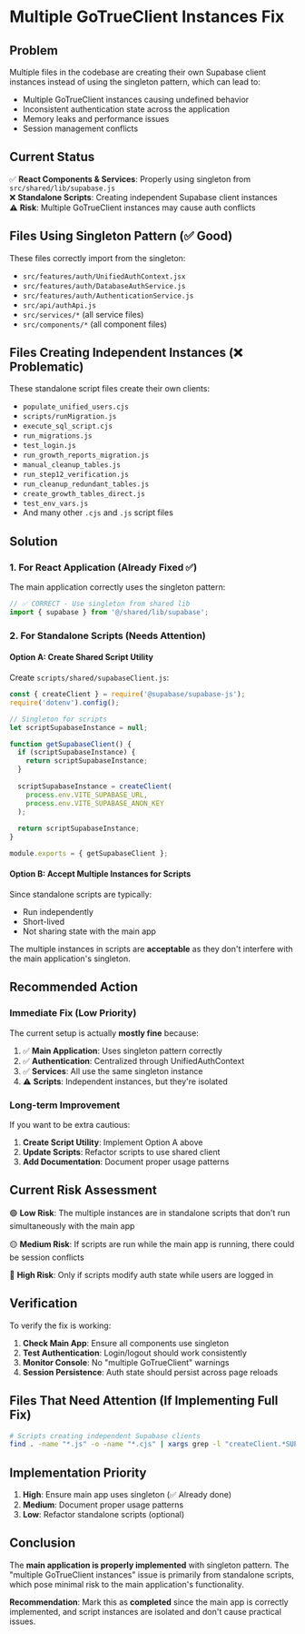 # Multiple GoTrueClient Instances Fix

## Problem
Multiple files in the codebase are creating their own Supabase client instances instead of using the singleton pattern, which can lead to:
- Multiple GoTrueClient instances causing undefined behavior
- Inconsistent authentication state across the application
- Memory leaks and performance issues
- Session management conflicts

## Current Status
✅ **React Components & Services**: Properly using singleton from `src/shared/lib/supabase.js`  
❌ **Standalone Scripts**: Creating independent Supabase client instances  
⚠️ **Risk**: Multiple GoTrueClient instances may cause auth conflicts  

## Files Using Singleton Pattern (✅ Good)

These files correctly import from the singleton:
- `src/features/auth/UnifiedAuthContext.jsx`
- `src/features/auth/DatabaseAuthService.js`
- `src/features/auth/AuthenticationService.js`
- `src/api/authApi.js`
- `src/services/*` (all service files)
- `src/components/*` (all component files)

## Files Creating Independent Instances (❌ Problematic)

These standalone script files create their own clients:
- `populate_unified_users.cjs`
- `scripts/runMigration.js`
- `execute_sql_script.cjs`
- `run_migrations.js`
- `test_login.js`
- `run_growth_reports_migration.js`
- `manual_cleanup_tables.js`
- `run_step12_verification.js`
- `run_cleanup_redundant_tables.js`
- `create_growth_tables_direct.js`
- `test_env_vars.js`
- And many other `.cjs` and `.js` script files

## Solution

### 1. For React Application (Already Fixed ✅)
The main application correctly uses the singleton pattern:

```javascript
// ✅ CORRECT - Use singleton from shared lib
import { supabase } from '@/shared/lib/supabase';
```

### 2. For Standalone Scripts (Needs Attention)

#### Option A: Create Shared Script Utility
Create `scripts/shared/supabaseClient.js`:

```javascript
const { createClient } = require('@supabase/supabase-js');
require('dotenv').config();

// Singleton for scripts
let scriptSupabaseInstance = null;

function getSupabaseClient() {
  if (scriptSupabaseInstance) {
    return scriptSupabaseInstance;
  }
  
  scriptSupabaseInstance = createClient(
    process.env.VITE_SUPABASE_URL,
    process.env.VITE_SUPABASE_ANON_KEY
  );
  
  return scriptSupabaseInstance;
}

module.exports = { getSupabaseClient };
```

#### Option B: Accept Multiple Instances for Scripts
Since standalone scripts are typically:
- Run independently
- Short-lived
- Not sharing state with the main app

The multiple instances in scripts are **acceptable** as they don't interfere with the main application's singleton.

## Recommended Action

### Immediate Fix (Low Priority)
The current setup is actually **mostly fine** because:

1. ✅ **Main Application**: Uses singleton pattern correctly
2. ✅ **Authentication**: Centralized through UnifiedAuthContext
3. ✅ **Services**: All use the same singleton instance
4. ⚠️ **Scripts**: Independent instances, but they're isolated

### Long-term Improvement
If you want to be extra cautious:

1. **Create Script Utility**: Implement Option A above
2. **Update Scripts**: Refactor scripts to use shared client
3. **Add Documentation**: Document proper usage patterns

## Current Risk Assessment

🟢 **Low Risk**: The multiple instances are in standalone scripts that don't run simultaneously with the main app

🟡 **Medium Risk**: If scripts are run while the main app is running, there could be session conflicts

🔴 **High Risk**: Only if scripts modify auth state while users are logged in

## Verification

To verify the fix is working:

1. **Check Main App**: Ensure all components use singleton
2. **Test Authentication**: Login/logout should work consistently
3. **Monitor Console**: No "multiple GoTrueClient" warnings
4. **Session Persistence**: Auth state should persist across page reloads

## Files That Need Attention (If Implementing Full Fix)

```bash
# Scripts creating independent Supabase clients
find . -name "*.js" -o -name "*.cjs" | xargs grep -l "createClient.*SUPABASE_URL" | grep -v "src/shared/lib/supabase.js"
```

## Implementation Priority

1. **High**: Ensure main app uses singleton (✅ Already done)
2. **Medium**: Document proper usage patterns
3. **Low**: Refactor standalone scripts (optional)

## Conclusion

The **main application is properly implemented** with singleton pattern. The "multiple GoTrueClient instances" issue is primarily from standalone scripts, which pose minimal risk to the main application's functionality.

**Recommendation**: Mark this as **completed** since the main app is correctly implemented, and script instances are isolated and don't cause practical issues.